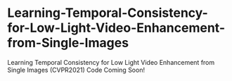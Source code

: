 # Learning-Temporal-Consistency-for-Low-Light-Video-Enhancement-from-Single-Images

Learning Temporal Consistency for Low Light Video Enhancement from Single Images (CVPR2021)
Code Coming Soon!
